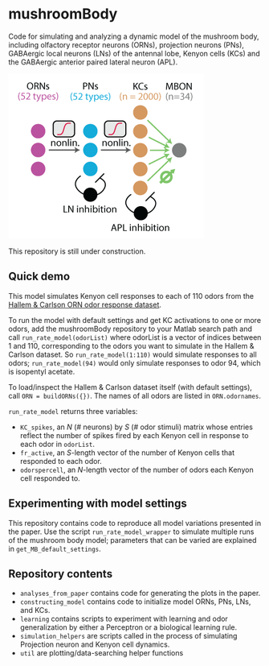 # mushroomBody
Code for simulating and analyzing a dynamic model of the mushroom body, including olfactory receptor neurons (ORNs), projection neurons (PNs), GABAergic local neurons (LNs) of the antennal lobe, Kenyon cells (KCs) and the GABAergic anterior paired lateral neuron (APL).

![](docs/MB_diagram.png)

This repository is still under construction.

## Quick demo
This model simulates Kenyon cell responses to each of 110 odors from the [Hallem & Carlson ORN odor response dataset](https://www.sciencedirect.com/science/article/pii/S0092867406003631).

To run the model with default settings and get KC activations to one or more odors, add the mushroomBody repository to your Matlab search path and call `run_rate_model(odorList)` where odorList is a vector of indices between 1 and 110, corresponding to the odors you want to simulate in the Hallem & Carlson dataset. So `run_rate_model(1:110)` would simulate responses to all odors; `run_rate_model(94)` would only simulate responses to odor 94, which is isopentyl acetate.

To load/inspect the Hallem & Carlson dataset itself (with default settings), call `ORN = buildORNs({})`. The names of all odors are listed in `ORN.odornames`.

`run_rate_model` returns three variables:
- `KC_spikes`, an _N_ (# neurons) by _S_ (# odor stimuli) matrix whose entries reflect the number of spikes fired by each Kenyon cell in response to each odor in `odorList`.
- `fr_active`, an _S_-length vector of the number of Kenyon cells that responded to each odor.
- `odorspercell`, an _N_-length vector of the number of odors each Kenyon cell responded to.

## Experimenting with model settings
This repository contains code to reproduce all model variations presented in the paper. Use the script `run_rate_model_wrapper` to simulate multiple runs of the mushroom body model; parameters that can be varied are explained in `get_MB_default_settings`.

## Repository contents
- `analyses_from_paper` contains code for generating the plots in the paper.
- `constructing_model` contains code to initialize model ORNs, PNs, LNs, and KCs.
- `learning` contains scripts to experiment with learning and odor generalization by either a Perceptron or a biological learning rule.
- `simulation_helpers` are scripts called in the process of simulating Projection neuron and Kenyon cell dynamics.
- `util` are plotting/data-searching helper functions
